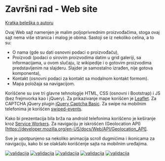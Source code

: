 # Završni rad - Web site

[Kratka beleška o autoru](https://marrybaz.github.io/prezentacija/)

Ovaj Web sajt namenjen je malim poljoprivrednim proizvođačima, stoga ovaj sajt nema više stranica i malog je obima.
Sastoji se iz nekoliko celina, a to su:

- O nama (gde su dati osnovni podaci o proizvođaču),
- Proizvodi (podaci o sirovim proizvodima datim u grid galeriji, sa informacijama, u ovom slučaju, iz wikipedije i o gotovim proizvodima predstavljenim na slajderu. Slajder je samostalno izrađen, nije gotova komponenta),
- Kontakt (osnovni podaci za kontakt sa modalnom kontakt formom).
- Mapa položaja sa navigacijom.

Korišćene su sve tri glavne tehnologije HTML, CSS (osnovni i Bootstrap) i JS (bez frejmvorka kao i jQuery). Za prikazivanje mape korišćen je [Leaflet](https://leafletjs.com/). Za CAPTCHA jQuery plugin [jQuery Captcha Basic](https://github.com/pemre/jquery-captcha-basic). Za swipe na mobilnim telefonima je korišćen [swiped-events](https://github.com/john-doherty/swiped-events).

Kako bi prezentacija bila brža na android telefonima korišćeno je keširanje kroz [Service Workers](https://developers.google.com/web/fundamentals/primers/service-workers/).  Za navigaciju je iskrošćen (Geolocation API)[https://developer.mozilla.org/en-US/docs/Web/API/Geolocation_API].

Sve je upotpunjeno sa nekoliko animacija scroll dugmićima i ikonicama za navigaciju, kako bi se olakšalo korišćenje sajta na mobilnim uređajima.

[![validacija](https://img.shields.io/badge/w3c-html%20validation-success.svg)](https://validator.w3.org/nu/?doc=https%3A%2F%2Fmarrybaz.github.io%2Fweb-site-zavrsni%2F)
[![validacija](https://img.shields.io/badge/w3c%20css-styles%20validation-success.svg)](http://jigsaw.w3.org/css-validator/validator?uri=https%3A%2F%2Fmarrybaz.github.io%2Fweb-site-zavrsni%2Fcss%2Fstyles.css&profile=css3svg&usermedium=all&warning=1&vextwarning=&lang=en)
[![validacija](https://img.shields.io/badge/w3c%20css-styles%20products%20validation-success.svg)](http://jigsaw.w3.org/css-validator/validator?uri=https%3A%2F%2Fmarrybaz.github.io%2Fweb-site-zavrsni%2Fcss%2Fstyles-products.css&profile=css3svg&usermedium=all&warning=1&vextwarning=&lang=en)
[![validacija](https://img.shields.io/badge/w3c%20css-styles%20contact%20validation-success.svg)](http://jigsaw.w3.org/css-validator/validator?uri=https%3A%2F%2Fmarrybaz.github.io%2Fweb-site-zavrsni%2Fcss%2Fstyles-contact.css&profile=css3svg&usermedium=all&warning=1&vextwarning=&lang=en)
[![validacija](https://img.shields.io/badge/w3c%20css-styles%20resp%20validation-success.svg)](http://jigsaw.w3.org/css-validator/validator?uri=https%3A%2F%2Fmarrybaz.github.io%2Fweb-site-zavrsni%2Fcss%2Fstyles-resp.css&profile=css3svg&usermedium=all&warning=1&vextwarning=&lang=en)

